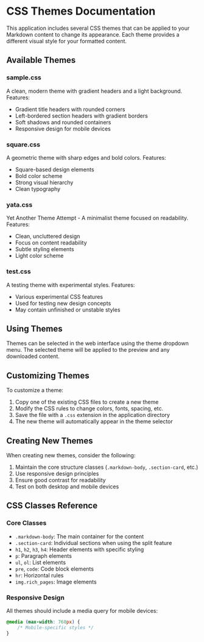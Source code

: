 # CSS Themes Documentation

This application includes several CSS themes that can be applied to your Markdown content to change its appearance. Each theme provides a different visual style for your formatted content.

## Available Themes

### sample.css
A clean, modern theme with gradient headers and a light background. Features:
- Gradient title headers with rounded corners
- Left-bordered section headers with gradient borders
- Soft shadows and rounded containers
- Responsive design for mobile devices

### square.css
A geometric theme with sharp edges and bold colors. Features:
- Square-based design elements
- Bold color scheme
- Strong visual hierarchy
- Clean typography

### yata.css
Yet Another Theme Attempt - A minimalist theme focused on readability. Features:
- Clean, uncluttered design
- Focus on content readability
- Subtle styling elements
- Light color scheme

### test.css
A testing theme with experimental styles. Features:
- Various experimental CSS features
- Used for testing new design concepts
- May contain unfinished or unstable styles

## Using Themes

Themes can be selected in the web interface using the theme dropdown menu. The selected theme will be applied to the preview and any downloaded content.

## Customizing Themes

To customize a theme:
1. Copy one of the existing CSS files to create a new theme
2. Modify the CSS rules to change colors, fonts, spacing, etc.
3. Save the file with a `.css` extension in the application directory
4. The new theme will automatically appear in the theme selector

## Creating New Themes

When creating new themes, consider the following:
1. Maintain the core structure classes (`.markdown-body`, `.section-card`, etc.)
2. Use responsive design principles
3. Ensure good contrast for readability
4. Test on both desktop and mobile devices

## CSS Classes Reference

### Core Classes
- `.markdown-body`: The main container for the content
- `.section-card`: Individual sections when using the split feature
- `h1`, `h2`, `h3`, `h4`: Header elements with specific styling
- `p`: Paragraph elements
- `ul`, `ol`: List elements
- `pre`, `code`: Code block elements
- `hr`: Horizontal rules
- `img.rich_pages`: Image elements

### Responsive Design
All themes should include a media query for mobile devices:
```css
@media (max-width: 768px) {
    /* Mobile-specific styles */
}
```